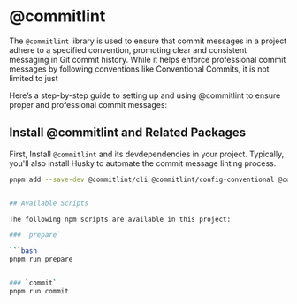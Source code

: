 # @commitlint
The `@commitlint` library is used to ensure that commit messages in a project adhere to a specified convention, promoting clear and consistent messaging in Git commit history. While it helps enforce professional commit messages by following conventions like Conventional Commits, it is not limited to just

Here’s a step-by-step guide to setting up and using @commitlint to ensure proper and professional commit messages:

## Install @commitlint and Related Packages
First, Install `@commitlint` and its devdependencies in your project. Typically, you'll also install Husky to automate the commit message linting process.

```bash
pnpm add --save-dev @commitlint/cli @commitlint/config-conventional @commitlint/prompt-cli @commitlint/types @types/node husky


## Available Scripts

The following npm scripts are available in this project:

### `prepare`

```bash
pnpm run prepare


### `commit`
pnpm run commit
